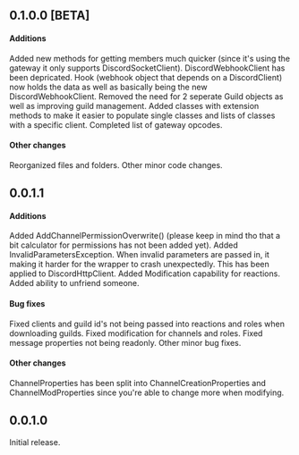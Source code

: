 ## 0.1.0.0 [BETA]
#### Additions
Added new methods for getting members much quicker (since it's using the gateway it only supports DiscordSocketClient).
DiscordWebhookClient has been depricated. Hook (webhook object that depends on a DiscordClient) now holds the data as well as basically being the new DiscordWebhookClient.
Removed the need for 2 seperate Guild objects as well as improving guild management.
Added classes with extension methods to make it easier to populate single classes and lists of classes with a specific client.
Completed list of gateway opcodes.

#### Other changes
Reorganized files and folders.
Other minor code changes.



## 0.0.1.1
#### Additions
Added AddChannelPermissionOverwrite() (please keep in mind tho that a bit calculator for permissions has not been added yet).
Added InvalidParametersException. When invalid parameters are passed in, it making it harder for the wrapper to crash unexpectedly. This has been applied to DiscordHttpClient.
Added Modification capability for reactions.
Added ability to unfriend someone.

#### Bug fixes
Fixed clients and guild id's not being passed into reactions and roles when downloading guilds.
Fixed modification for channels and roles.
Fixed message properties not being readonly.
Other minor bug fixes.

#### Other changes
ChannelProperties has been split into ChannelCreationProperties and ChannelModProperties since you're able to change more when modifying.



## 0.0.1.0
Initial release.
